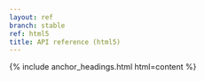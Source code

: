 ```yaml
---
layout: ref
branch: stable
ref: html5
title: API reference (html5)
---
```

{% include anchor_headings.html html=content %}